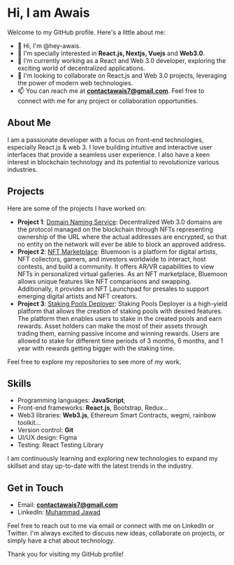 # Hi, I am Awais

Welcome to my GitHub profile. Here's a little about me:

- 👋 Hi, I'm @hey-awais.
- 👀 I'm specially interested in **React.js, Nextjs, Vuejs** and **Web3.0**.
- 🌱 I'm currently working as a React and Web 3.0 developer, exploring the exciting world of decentralized applications.
- 💞️ I'm looking to collaborate on React.js and Web 3.0 projects, leveraging the power of modern web technologies.
- 📫 You can reach me at **contactawais7@gmail.com**. Feel free to connect with me for any project or collaboration opportunities.

## About Me

I am a passionate developer with a focus on front-end technologies, especially React.js & web 3. I love building intuitive and interactive user interfaces that provide a seamless user experience. I also have a keen interest in blockchain technology and its potential to revolutionize various industries.

## Projects

Here are some of the projects I have worked on:

- **Project 1**: [Domain Naming Service](https://tdns.network/): Decentralized Web 3.0 domains are the protocol managed on the blockchain through NFTs representing ownership of the URL where the actual addresses are encrypted, so that no entity on the network will ever be able to block an approved address. 
- **Project 2**: [NFT Marketplace](https://bluemoon.quecko.com/): Bluemoon is a platform for digital artists, NFT collectors, gamers, and investors worldwide to interact, host contests, and build a community. It offers AR/VR capabilities to view NFTs in personalized virtual galleries. As an NFT marketplace, Bluemoon allows unique features like NFT comparisons and swapping. Additionally, it provides an NFT Launchpad for presales to support emerging digital artists and NFT creators.
- **Project 3**: [Staking Pools Deployer](https://earn.gocryptome.io/): Staking Pools Deployer is a high-yield platform that allows the creation of staking pools with desired features. The platform then enables users to stake in the created pools and earn rewards. Asset holders can make the most of their assets through trading them, earning passive income and winning rewards. Users are allowed to stake for different time periods of 3 months, 6 months, and 1 year with rewards getting bigger with the staking time.

Feel free to explore my repositories to see more of my work.

## Skills

- Programming languages: **JavaScript**, 
- Front-end frameworks: **React.js**, Bootstrap, Redux...
- Web3 libraries: **Web3.js**, Ethereum Smart Contracts, wegmi, rainbow toolkit...
- Version control: **Git**
- UI/UX design: Figma
- Testing: React Testing Library

I am continuously learning and exploring new technologies to expand my skillset and stay up-to-date with the latest trends in the industry.

## Get in Touch

- Email: **contactawais7@gmail.com**
- LinkedIn: [Muhammad Jawad](https://www.linkedin.com/in/awais-here/)

Feel free to reach out to me via email or connect with me on LinkedIn or Twitter. I'm always excited to discuss new ideas, collaborate on projects, or simply have a chat about technology.

Thank you for visiting my GitHub profile!









